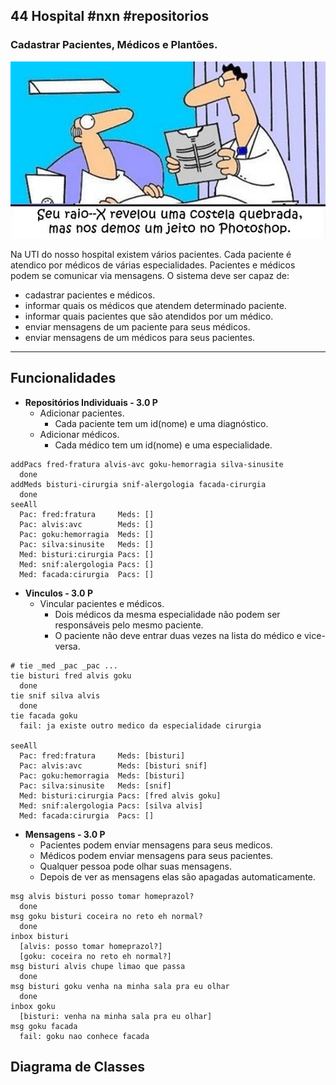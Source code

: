 ## 44 Hospital #nxn #repositorios
### Cadastrar Pacientes, Médicos e Plantões.
![](figura.jpg)


Na UTI do nosso hospital existem vários pacientes. Cada paciente é atendico por médicos de várias especialidades. Pacientes e médicos podem se comunicar via mensagens. O sistema deve ser capaz de: 

- cadastrar pacientes e médicos.
- informar quais os médicos que atendem determinado paciente.
- informar quais pacientes que são atendidos por um médico.
- enviar mensagens de um paciente para seus médicos.
- enviar mensagens de um médicos para seus pacientes.

---
## Funcionalidades

- **Repositórios Individuais - 3.0 P**
    - Adicionar pacientes.
        - Cada paciente tem um id(nome) e uma diagnóstico.
    - Adicionar médicos.
        - Cada médico tem um id(nome) e uma especialidade.


```
addPacs fred-fratura alvis-avc goku-hemorragia silva-sinusite
  done
addMeds bisturi-cirurgia snif-alergologia facada-cirurgia
  done
seeAll
  Pac: fred:fratura     Meds: []
  Pac: alvis:avc        Meds: []
  Pac: goku:hemorragia  Meds: []
  Pac: silva:sinusite   Meds: []
  Med: bisturi:cirurgia Pacs: []
  Med: snif:alergologia Pacs: []
  Med: facada:cirurgia  Pacs: []
```

- **Vinculos - 3.0 P**
    - Vincular pacientes e médicos.
        - Dois médicos da mesma especialidade não podem ser responsáveis pelo mesmo paciente.
        - O paciente não deve entrar duas vezes na lista do médico e vice-versa.

```
# tie _med _pac _pac ...
tie bisturi fred alvis goku
  done
tie snif silva alvis
  done
tie facada goku
  fail: ja existe outro medico da especialidade cirurgia

seeAll
  Pac: fred:fratura     Meds: [bisturi]
  Pac: alvis:avc        Meds: [bisturi snif]
  Pac: goku:hemorragia  Meds: [bisturi]
  Pac: silva:sinusite   Meds: [snif]
  Med: bisturi:cirurgia Pacs: [fred alvis goku]
  Med: snif:alergologia Pacs: [silva alvis]
  Med: facada:cirurgia  Pacs: []
```

- **Mensagens - 3.0 P**
    - Pacientes podem enviar mensagens para seus medicos.
    - Médicos podem enviar mensagens para seus pacientes.
    - Qualquer pessoa pode olhar suas mensagens.
    - Depois de ver as mensagens elas são apagadas automaticamente.

```
msg alvis bisturi posso tomar homeprazol?
  done
msg goku bisturi coceira no reto eh normal?
  done
inbox bisturi
  [alvis: posso tomar homeprazol?]
  [goku: coceira no reto eh normal?]
msg bisturi alvis chupe limao que passa
  done
msg bisturi goku venha na minha sala pra eu olhar
  done
inbox goku
  [bisturi: venha na minha sala pra eu olhar]
msg goku facada
  fail: goku nao conhece facada
```

## Diagrama de Classes

